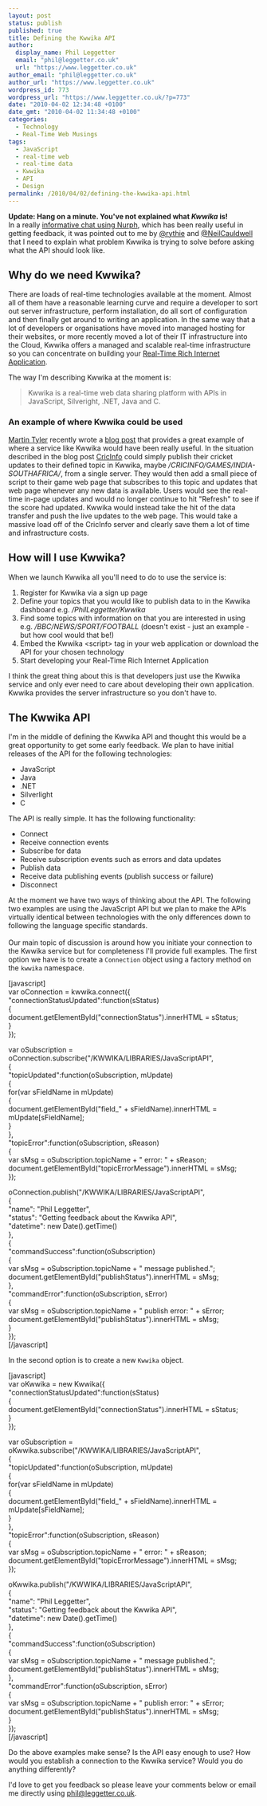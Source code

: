 ```yaml
---
layout: post
status: publish
published: true
title: Defining the Kwwika API
author:
  display_name: Phil Leggetter
  email: "phil@leggetter.co.uk"
  url: "https://www.leggetter.co.uk"
author_email: "phil@leggetter.co.uk"
author_url: "https://www.leggetter.co.uk"
wordpress_id: 773
wordpress_url: "https://www.leggetter.co.uk/?p=773"
date: "2010-04-02 12:34:48 +0100"
date_gmt: "2010-04-02 11:34:48 +0100"
categories:
  - Technology
  - Real-Time Web Musings
tags:
  - JavaScript
  - real-time web
  - real-time data
  - Kwwika
  - API
  - Design
permalink: /2010/04/02/defining-the-kwwika-api.html
---
```


<p><strong>Update: Hang on a minute. You've not explained what <em>Kwwika</em> is!</strong><br />
In a really <a href="http://nur.ph/ih7pgw">informative chat using Nurph</a>, which has been really useful in getting feedback, it was pointed out to me by <a href="http://nur.ph/users/rythie">@rythie</a> and <a href="http://nur.ph/users/neilcauldwell">@NeilCauldwell</a> that I need to explain what problem Kwwika is trying to solve before asking what the API should look like.</p>

<h2>Why do we need Kwwika?</h2>
<p>There are loads of real-time technologies available at the moment. Almost all of them have a reasonable learning curve and require a developer to sort out server infrastructure, perform installation, do all sort of configuration and then finally get around to writing an application. In the same way that a lot of developers or organisations have moved into managed hosting for their websites, or more recently moved a lot of their IT infrastructure into the Cloud, Kwwika offers a managed and scalable real-time infrastructure so you can concentrate on building your <a href="/2009/10/29/real-time-rich-internet-applications-rtria.html">Real-Time Rich Internet Application</a>.</p>
<p>The way I'm describing Kwwika at the moment is:</p>
<blockquote><p>Kwwika is a real-time web data sharing platform with APIs in JavaScript, Silveright, .NET, Java and C.</p></blockquote>
<h3>An example of where Kwwika could be used</h3>
<p><a href="http://blog.caplin.com/author/martintcaplincom/">Martin Tyler</a> recently wrote a <a href="http://blog.caplin.com/2010/02/24/when-were-you-when-tendulkar-scored-200/">blog post</a> that provides a great example of where a service like Kwwika would have been really useful. In the situation described in the blog post <a href="http://www.cricinfo.com/">CricInfo</a> could simply publish their cricket updates to their defined topic in Kwwika, maybe <em>/CRICINFO/GAMES/INDIA-SOUTHAFRICA/</em>, from a single server. They would then add a small piece of script to their game web page that subscribes to this topic and updates that web page whenever any new data is available. Users would see the real-time in-page updates and would no longer continue to hit "Refresh" to see if the score had updated. Kwwika would instead take the hit of the data transfer and push the live updates to the web page. This would take a massive load off of the CricInfo server and clearly save them a lot of time and infrastructure costs.</p>
<h2>How will I use Kwwika?</h2>
<p>When we launch Kwwika all you'll need to do to use the service is:</p>
<ol>
<li>Register for Kwwika via a sign up page</li>
<li>Define your topics that you would like to publish data to in the Kwwika dashboard e.g. <em>/PhilLeggetter/Kwwika</em></li>
<li>Find some topics with information on that you are interested in using e.g. <em>/BBC/NEWS/SPORT/FOOTBALL</em> (doesn't exist - just an example - but how cool would that be!)</li>
<li>Embed the Kwwika &lt;script&gt; tag in your web application or download the API for your chosen technology</li>
<li>Start developing your Real-Time Rich Internet Application</li>
</ol>
<ul></ul>
<p>I think the great thing about this is that developers just use the Kwwika service and only ever need to care about developing their own application. Kwwika provides the server infrastructure so you don't have to.</p>
<h2>The Kwwika API</h2>
<p>I'm in the middle of defining the Kwwika API and thought this would be a great opportunity to get some early feedback. We plan to have initial releases of the API for the following technologies:</p>
<ul>
<li>JavaScript</li>
<li>Java</li>
<li>.NET</li>
<li>Silverlight</li>
<li>C</li>
</ul>
<p>The API is really simple. It has the following functionality:</p>
<ul>
<li>Connect</li>
<li>Receive connection events</li>
<li>Subscribe for data</li>
<li>Receive subscription events such as errors and data updates</li>
<li>Publish data</li>
<li>Receive data publishing events (publish success or failure)</li>
<li>Disconnect</li>
</ul>
<p>At the moment we have two ways of thinking about the API. The following two examples are using the JavaScript API but we plan to make the APIs virtually identical between technologies with the only differences down to following the language specific standards.<br />
<a id="more"></a><a id="more-773"></a><br />
Our main topic of discussion is around how you initiate your connection to the Kwwika service but for completeness I'll provide full examples. The first option we have is to create a <code>Connection</code> object using a factory method on the <code>kwwika</code> namespace.</p>
<p>[javascript]<br />
var oConnection = kwwika.connect({<br />
									&quot;connectionStatusUpdated&quot;:function(sStatus)<br />
									{<br />
										document.getElementById(&quot;connectionStatus&quot;).innerHTML = sStatus;<br />
									}<br />
								 });</p>
<p>var oSubscription =<br />
	oConnection.subscribe(&quot;/KWWIKA/LIBRARIES/JavaScriptAPI&quot;,<br />
						  {<br />
						  	&quot;topicUpdated&quot;:function(oSubscription, mUpdate)<br />
						  	{<br />
						  		for(var sFieldName in mUpdate)<br />
						  		{<br />
						  			document.getElementById(&quot;field_&quot; + sFieldName).innerHTML = mUpdate[sFieldName];<br />
						  		}<br />
						  	},<br />
						  	&quot;topicError&quot;:function(oSubscription, sReason)<br />
						  	{<br />
						  		var sMsg = oSubscription.topicName + &quot; error: &quot; + sReason;<br />
						  		document.getElementById(&quot;topicErrorMessage&quot;).innerHTML = sMsg;<br />
						  	});</p>
<p>oConnection.publish(&quot;/KWWIKA/LIBRARIES/JavaScriptAPI&quot;,<br />
					{<br />
						&quot;name&quot;: &quot;Phil Leggetter&quot;,<br />
						&quot;status&quot;: &quot;Getting feedback about the Kwwika API&quot;,<br />
						&quot;datetime&quot;: new Date().getTime()<br />
					},<br />
					{<br />
						&quot;commandSuccess&quot;:function(oSubscription)<br />
						{<br />
							var sMsg = oSubscription.topicName + &quot; message published.&quot;;<br />
						  	document.getElementById(&quot;publishStatus&quot;).innerHTML = sMsg;<br />
						},<br />
						&quot;commandError&quot;:function(oSubscription, sError)<br />
						{<br />
							var sMsg = oSubscription.topicName + &quot; publish error: &quot; + sError;<br />
						  	document.getElementById(&quot;publishStatus&quot;).innerHTML = sMsg;<br />
						}<br />
					});<br />
[/javascript]</p>
<p>In the second option is to create a new <code>Kwwika</code> object.</p>
<p>[javascript]<br />
var oKwwika = new Kwwika({<br />
							&quot;connectionStatusUpdated&quot;:function(sStatus)<br />
							{<br />
								document.getElementById(&quot;connectionStatus&quot;).innerHTML = sStatus;<br />
							}<br />
						 });</p>
<p>var oSubscription =<br />
	oKwwika.subscribe(&quot;/KWWIKA/LIBRARIES/JavaScriptAPI&quot;,<br />
					  {<br />
					  	&quot;topicUpdated&quot;:function(oSubscription, mUpdate)<br />
					  	{<br />
					  		for(var sFieldName in mUpdate)<br />
					  		{<br />
					  			document.getElementById(&quot;field_&quot; + sFieldName).innerHTML = mUpdate[sFieldName];<br />
					  		}<br />
					  	},<br />
					  	&quot;topicError&quot;:function(oSubscription, sReason)<br />
					  	{<br />
					  		var sMsg = oSubscription.topicName + &quot; error: &quot; + sReason;<br />
					  		document.getElementById(&quot;topicErrorMessage&quot;).innerHTML = sMsg;<br />
					  	});</p>
<p>oKwwika.publish(&quot;/KWWIKA/LIBRARIES/JavaScriptAPI&quot;,<br />
				{<br />
					&quot;name&quot;: &quot;Phil Leggetter&quot;,<br />
					&quot;status&quot;: &quot;Getting feedback about the Kwwika API&quot;,<br />
					&quot;datetime&quot;: new Date().getTime()<br />
				},<br />
				{<br />
					&quot;commandSuccess&quot;:function(oSubscription)<br />
					{<br />
						var sMsg = oSubscription.topicName + &quot; message published.&quot;;<br />
					  	document.getElementById(&quot;publishStatus&quot;).innerHTML = sMsg;<br />
					},<br />
					&quot;commandError&quot;:function(oSubscription, sError)<br />
					{<br />
						var sMsg = oSubscription.topicName + &quot; publish error: &quot; + sError;<br />
					  	document.getElementById(&quot;publishStatus&quot;).innerHTML = sMsg;<br />
					}<br />
				});<br />
[/javascript]</p>
<p>Do the above examples make sense? Is the API easy enough to use? How would you establish a connection to the Kwwika service? Would you do anything differently?</p>
<p>I'd love to get you feedback so please leave your comments below or email me directly using <a href="mailto:phil@leggetter.co.uk?subject=Defining the Kwwika API">phil@leggetter.co.uk</a>.</p>
